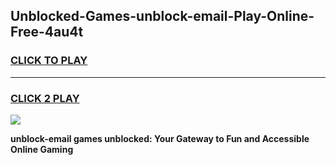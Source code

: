 
## Unblocked-Games-unblock-email-Play-Online-Free-4au4t
<h3>
<a href="https://premium76.site?title=unblock-email&ref=26A">CLICK TO PLAY</a></h3>
<hr>

<h3>
<a href="https://premium76.site?title=unblock-email&ref=26A">CLICK 2 PLAY</a>
  
</h3>

<a href="https://premium76.site?title=unblock-email&ref=26A"><img src="https://clearcache.store/games.png"></a>


**unblock-email games unblocked: Your Gateway to Fun and Accessible Online Gaming**
